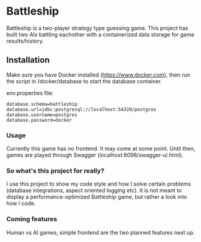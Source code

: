 # Battleship

Battleship is a two-player strategy type guessing game. This project has built two AIs battling eachother with a containerized data storage for game results/history.

## Installation

Make sure you have Docker installed (https://www.docker.com), then run the script in /docker/database to start the database container. 

env.properties file:
````properties
database.schema=battleship
database.url=jdbc:postgresql://localhost:54320/postgres
database.username=postgres
database.password=docker
````


### Usage

Currently this game has no frontend. It may come at some point. Until then, games are played through Swagger (localhost:8098/swagger-ui.html).

### So what's this project for really?

I use this project to show my code style and how I solve certain problems (database integrations, aspect oriented logging etc). It is not meant to display a performance-optimized Battleship game, but rather a look into how I code.

### Coming features

Human vs AI games, simple frontend are the two planned features next up.
